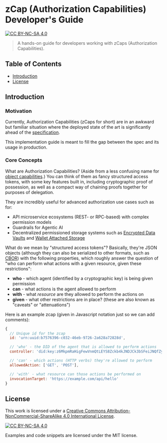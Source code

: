 # zCap (Authorization Capabilities) Developer's Guide

[![CC BY-NC-SA 4.0][cc-by-nc-sa-shield]][cc-by-nc-sa]

> A hands-on guide for developers working with zCaps (Authorization Capabilities).

## Table of Contents

- [Introduction](#introduction)
- [License](#license)

## Introduction

### Motivation

Currently, Authorization Capabilities (zCaps for short) are in an awkward but
familiar situation where the deployed state of the art is significantly ahead
of the [specification](https://w3c-ccg.github.io/zcap-spec/).

This implementation guide is meant to fill the gap between the spec and its usage
in production.

### Core Concepts

What are Authorization Capabilities? (Aside from a less confusing name for
[object capabilities](https://en.wikipedia.org/wiki/Object-capability_model).)
You can think of them as fancy structured access tokens, with some key features
built in, including cryptographic proof of possession, as well as a compact
way of chaining proofs together for purposes of delegation.

They are incredibly useful for advanced authorization use cases such as for:

* API microservice ecosystems (REST- or RPC-based) with complex permission models
* Guardrails for Agentic AI
* Decentralized permissioned storage systems such as [Encrypted Data
  Vaults](https://identity.foundation/edv-spec/) and [Wallet Attached
  Storage](https://github.com/digitalcredentials/wallet-attached-storage-spec/)

What do we mean by "structured access tokens"? Basically, they're JSON objects
(although they can also be serialized to other formats, such as [CBOR](https://cbor.io/))
with the following properties, which roughly answer the question of "who can
perform what actions with a given resource, given these restrictions":

* **who** - which agent (identified by a cryptographic key) is being given permission
* **can** - what actions is the agent allowed to perform
* **with** - what *resource* are they allowed to perform the actions on
* **given** - what other restrictions are in place? (these are also known as
  "caveats" or "attenuations")

Here is an example zcap (given in Javascript notation just so we can add comments):

```js
{
  // Unique id for the zcap
  id: 'urn:uuid:b7576396-c032-46eb-9726-2a628a72828d',

  // 'who' - the DID of the agent that is allowed to perform actions
  controller: 'did:key:z6MkpmRaHigFewVnmQtLEYS8Zckb4kJNDJCk3bSFeiJNQfZy',

  // 'can' - which actions (HTTP verbs) they're allowed to perform
  allowedAction: ['GET', 'POST'],

  // 'with' - what resource can those actions be performed on
  invocationTarget: 'https://example.com/api/hello'
}
```

## License
This work is licensed under a
[Creative Commons Attribution-NonCommercial-ShareAlike 4.0 International License][cc-by-nc-sa].

[![CC BY-NC-SA 4.0][cc-by-nc-sa-image]][cc-by-nc-sa]

[cc-by-nc-sa]: http://creativecommons.org/licenses/by-nc-sa/4.0/
[cc-by-nc-sa-image]: https://licensebuttons.net/l/by-nc-sa/4.0/88x31.png
[cc-by-nc-sa-shield]: https://img.shields.io/badge/License-CC%20BY--NC--SA%204.0-lightgrey.svg

Examples and code snippets are licensed under the MIT license.
